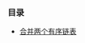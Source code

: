 ### 目录

- [合并两个有序链表](https://github.com/WavyPeng/happy-together/blob/main/algorithm/linkedlist/src/main/resources/%E5%90%88%E5%B9%B6%E4%B8%A4%E4%B8%AA%E6%9C%89%E5%BA%8F%E9%93%BE%E8%A1%A8.md)
